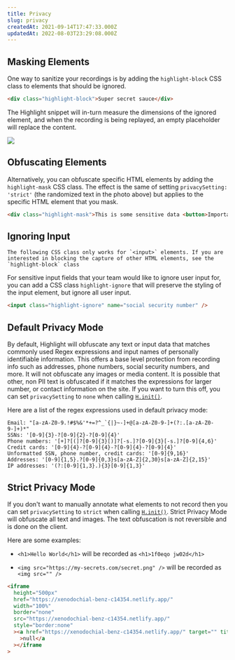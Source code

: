 ```yaml
---
title: Privacy
slug: privacy
createdAt: 2021-09-14T17:47:33.000Z
updatedAt: 2022-08-03T23:29:08.000Z
---
```


## Masking Elements

One way to sanitize your recordings is by adding the `highlight-block` CSS class to elements that should be ignored.

```html
<div class="highlight-block">Super secret sauce</div>
```

The Highlight snippet will in-turn measure the dimensions of the ignored element, and when the recording is being replayed, an empty placeholder will replace the content.

![](/images/redaction.gif)

## Obfuscating Elements

Alternatively, you can obfuscate specific HTML elements by adding the `highlight-mask` CSS class. The effect is the same of setting `privacySetting: 'strict'` (the randomized text in the photo above) but applies to the specific HTML element that you mask.

```html
<div class="highlight-mask">This is some sensitive data <button>Important Button</button></div>
```

## Ignoring Input

```hint
The following CSS class only works for `<input>` elements. If you are interested in blocking the capture of other HTML elements, see the `highlight-block` class
```

For sensitive input fields that your team would like to ignore user input for, you can add a CSS class `highlight-ignore` that will preserve the styling of the input element, but ignore all user input.

```html
<input class="highlight-ignore" name="social security number" />
```

## Default Privacy Mode

By default, Highlight will obfuscate any text or input data that matches commonly used Regex expressions and input names of personally identifiable information. This offers a base level protection from recording info such as addresses, phone numbers, social security numbers, and more. It will not obfuscate any images or media content. It is possible that other, non PII text is obfuscated if it matches the expressions for larger number, or contact information on the site. If you want to turn this off, you can set `privacySetting` to `none` when calling [`H.init()`](../../../sdk/client.md#Hinit).

Here are a list of the regex expressions used in default privacy mode:
```
Email: "[a-zA-Z0-9.!#$%&'*+=?^_`{|}~-]+@[a-zA-Z0-9-]+(?:.[a-zA-Z0-9-]+)*"
SSNs: '[0-9]{3}-?[0-9]{2}-?[0-9]{4}'
Phone numbers: '[+]?[(]?[0-9]{3}[)]?[-s.]?[0-9]{3}[-s.]?[0-9]{4,6}'
Credit cards: '[0-9]{4}-?[0-9]{4}-?[0-9]{4}-?[0-9]{4}'
Unformatted SSN, phone number, credit cards: '[0-9]{9,16}'
Addresses: '[0-9]{1,5}.?[0-9]{0,3}s[a-zA-Z]{2,30}s[a-zA-Z]{2,15}'
IP addresses: '(?:[0-9]{1,3}.){3}[0-9]{1,3}'
```

## Strict Privacy Mode

If you don't want to manually annotate what elements to not record then you can set `privacySetting` to `strict` when calling [`H.init()`](../../../sdk/client.md#Hinit). Strict Privacy Mode will obfuscate all text and images. The text obfuscation is not reversible and is done on the client.

Here are some examples:

- `<h1>Hello World</h1>` will be recorded as `<h1>1f0eqo jw02d</h1>`

- `<img src="https://my-secrets.com/secret.png" />` will be recorded as `<img src="" />`

```html
<iframe
  height="500px"
  href="https://xenodochial-benz-c14354.netlify.app/"
  width="100%"
  border="none"
  src="https://xenodochial-benz-c14354.netlify.app/"
  style="border:none"
  ><a href="https://xenodochial-benz-c14354.netlify.app/" target="" title="xenodochial-benz-c14354.netlify.app"
    >null</a
  ></iframe
>
```


